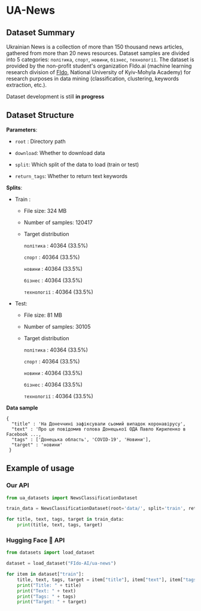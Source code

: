 # UA-News

## Dataset Summary

Ukrainian News is a collection of more than 150 thousand news articles, gathered from more than 20 news resources. Dataset samples are divided into 5 categories: `політика`, `спорт`, `новини`, `бізнес`, `технології`. The dataset is provided by the non-profit student's organization FIdo.ai (machine learning research division of [FIdo](https://www.facebook.com/fido.naukma/), National University of Kyiv-Mohyla Academy) for research purposes in data mining (classification, clustering, keywords extraction, etc.).

Dataset development is still **in progress**

## Dataset Structure

__Parameters__:

- `root` : Directory path

- `download`: Whether to download data

- `split`: Which split of the data to load (train or test)

- `return_tags`: Whether to return text keywords

__Splits__:

- Train :
    - File size: 324 MB
    - Number of samples: 120417
    - Target distribution

        `політика` : 40364 (33.5%)

        `спорт` : 40364 (33.5%)

        `новини` : 40364 (33.5%)

        `бізнес` : 40364 (33.5%)

        `технології` : 40364 (33.5%)

 - Test:
    - File size: 81 MB
    - Number of samples: 30105
    - Target distribution

        `політика` : 40364 (33.5%)

        `спорт` : 40364 (33.5%)

        `новини` : 40364 (33.5%)

        `бізнес` : 40364 (33.5%)

        `технології` : 40364 (33.5%)


__Data sample__
```
{
  "title" : 'На Донеччині зафіксували сьомий випадок коронавірусу',
  "text" : 'Про це повідомив голова Донецької ОДА Павло Кириленко в Facebook ...,
  "tags" : ['Донецька область', 'COVID-19', 'Новини'],
  "target" : 'новини'
 }
```

## Example of usage

### Our API

```python
from ua_datasets import NewsClassificationDataset

train_data = NewsClassificationDataset(root='data/', split='train', return_tags=True)

for title, text, tags, target in train_data:
    print(title, text, tags, target)
```

### Hugging Face 🤗 API

```python
from datasets import load_dataset

dataset = load_dataset("FIdo-AI/ua-news")

for item in dataset["train"]:
    title, text, tags, target = item["title"], item["text"], item["tags"], item["target"]
    print("Title: " + title)
    print("Text: " + text)
    print("Tags: " + tags)
    print("Target: " + target)
```
